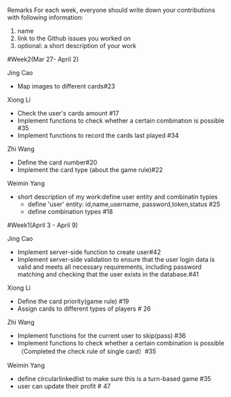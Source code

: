 Remarks
For each week, everyone should write down your contributions with following information:
1. name
2. link to the Github issues you worked on
3. optional: a short description of your work

#Week2(Mar 27- April 2)

Jing Cao
- Map images to different cards#23

Xiong Li
- Check the user's cards amount #17
- Implement functions to check whether a certain combination is possible #35
- Implement functions to record the cards last played #34

Zhi Wang 
- Define the card number#20
- Implement the card type (about the game rule)#22

Weimin Yang
 - short description of my work:define user entity and combinatin typies 
   - define 'user' entity: id,name,username, password,token,status  #25
   - define combination types  #18
  

#Week1(April 3 - April 9)

Jing Cao
- Implement server-side function to create user#42
- Implement server-side validation to ensure that the user login data is valid and meets all necessary requirements, including password matching and checking that the user exists in the database.#41

Xiong Li

- Define the card priority(game rule) #19
- Assign cards to different types of players # 26

Zhi Wang 
- Implement functions for the current user to skip(pass) #36
- Implement functions to check whether a certain combination is possible（Completed the check rule of single card）#35

Weimin Yang
 - define circularlinkedlist to make sure this is a turn-based game #35
 - user can update their profit # 47


